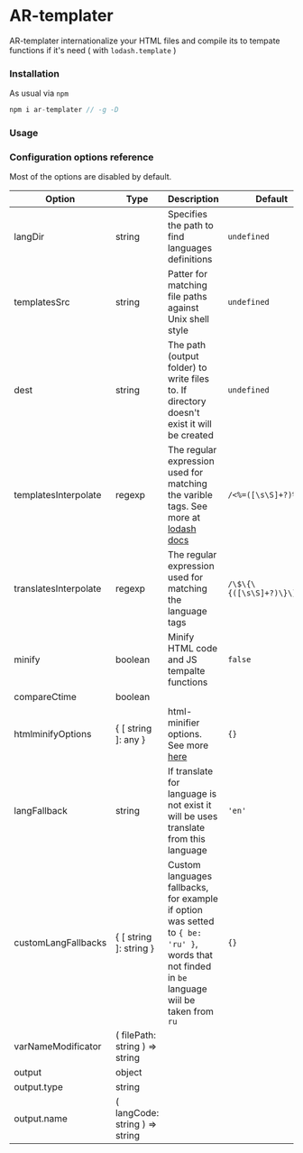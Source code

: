 # AR-templater

AR-templater internationalize your HTML files and compile its to tempate functions if it's need ( with `lodash.template` )


### Installation
As usual via `npm`
```js
npm i ar-templater // -g -D
```

### Usage


### Configuration options reference

Most of the options are disabled by default.

| Option         | Type | Description | Default |
|----------------|------|---------|---------|
| langDir | string | Specifies the path to find languages definitions | `undefined` |
| templatesSrc | string | Patter for matching file paths against Unix shell style | `undefined` |
| dest | string | The path (output folder) to write files to.  If directory doesn't exist it will be created | `undefined` |
| templatesInterpolate | regexp | The regular expression used for matching the varible tags. See more at [lodash docs](https://lodash.com/docs#template) | `/<%=([\s\S]+?)%>/g` |
| translatesInterpolate | regexp | The regular expression used for matching the language tags | `/\$\{\{([\s\S]+?)\}\}\$/g` |
| minify | boolean | Minify HTML code and JS tempalte functions | `false` |
| compareCtime | boolean |  |  |
| htmlminifyOptions | { [ string ]: any } | html-minifier options. See more [here](https://github.com/kangax/html-minifier#options-quick-reference) | `{}` |
| langFallback | string | If translate for language is not exist it will be uses translate from this language | `'en'` |
| customLangFallbacks | { [ string ]: string } | Custom languages fallbacks, for example if option was setted to `{ be: 'ru' }`, words that not finded in `be` language wiil be taken from `ru`  | `{}` |
| varNameModificator | ( filePath: string ) => string |  |  |
| output | object |  |  | 
| output.type | string |  |  |
| output.name | ( langCode: string ) => string |  |  | |





